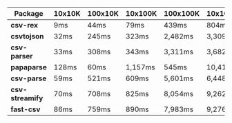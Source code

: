 | Package | 10x10K | 100x10K | 10x100K | 100x100K | 10x1000K 
|---------|---|---|---|---|---
| **csv-rex** | 9ms | 44ms | 79ms | 439ms | 804ms 
| **csvtojson** | 32ms | 245ms | 323ms | 2,482ms | 3,309ms 
| **csv-parser** | 33ms | 308ms | 343ms | 3,311ms | 3,682ms 
| **papaparse** | 128ms | 60ms | 1,157ms | 545ms | 10,411ms 
| **csv-parse** | 59ms | 521ms | 609ms | 5,601ms | 6,448ms 
| **csv-streamify** | 70ms | 708ms | 825ms | 8,054ms | 9,262ms 
| **fast-csv** | 86ms | 759ms | 890ms | 7,983ms | 9,276ms 
